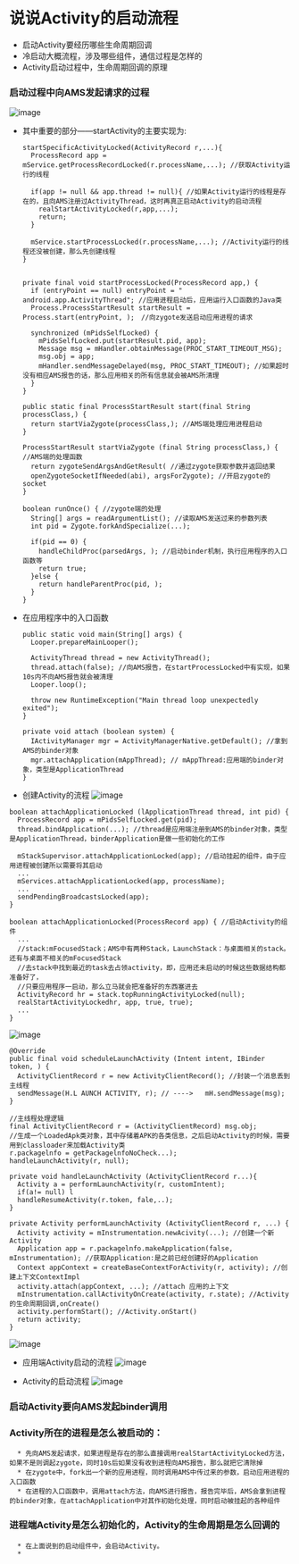 # 说说Activity的启动流程
* 启动Activity要经历哪些生命周期回调
* 冷启动大概流程，涉及哪些组件，通信过程是怎样的
* Activity启动过程中，生命周期回调的原理

### 启动过程中向AMS发起请求的过程
![image](https://github.com/SilenceWeak/Framework/blob/main/Pic/startActivity.jpg)
* 其中重要的部分——startActivity的主要实现为:
  ```
  startSpecificActivityLocked(ActivityRecord r,...){
    ProcessRecord app = mService.getProcessRecordLocked(r.processName,...); //获取Activity运行的线程
    
    if(app != null && app.thread != null){ //如果Activity运行的线程是存在的，且向AMS注册过ActivityThread，这时再真正启动Activity的启动流程
      realStartActivityLocked(r,app,...);
      return;
    }
    
    mService.startProcessLocked(r.processName,...); //Activity运行的线程还没被创建，那么先创建线程
  }
  

  private final void startProcessLocked(ProcessRecord app,) {
    if (entryPoint == null) entryPoint = " android.app.ActivityThread"; //应用进程启动后，应用运行入口函数的Java类
    Process.ProcessStartResult startResult = Process.start(entryPoint, );　//向zygote发送启动应用进程的请求

    synchronized (mPidsSelfLocked) {
      mPidsSelfLocked.put(startResult.pid, app);
      Message msg = mHandler.obtainMessage(PROC_START_TIMEOUT_MSG);
      msg.obj = app;
      mHandler.sendMessageDelayed(msg, PROC_START_TIMEOUT); //如果超时没有相应AMS报告的话，那么应用相关的所有信息就会被AMS所清理
    }
  }

  public static final ProcessStartResult start(final String processClass,) {
    return startViaZygote(processClass,); //AMS端处理应用进程启动
  }
  
  ProcessStartResult startViaZygote (final String processClass,) { //AMS端的处理函数
    return zygoteSendArgsAndGetResult( //通过zygote获取参数并返回结果
    openZygoteSocketIfNeeded(abi), argsForZygote); //开启zygote的socket
  }

  boolean runOnce() { //zygote端的处理
    String[] args = readArgumentList(); //读取AMS发送过来的参数列表
    int pid = Zygote.forkAndSpecialize(...);

    if(pid == 0) {
      handleChildProc(parsedArgs, ); //启动binder机制，执行应用程序的入口函数等
      return true;
    }else {
      return handleParentProc(pid, );
    } 
  }
  ```
* 在应用程序中的入口函数
  ```
  public static void main(String[] args) {
    Looper.prepareMainLooper();
    
    ActivityThread thread = new ActivityThread();
    thread.attach(false); //向AMS报告，在startProcessLocked中有实现，如果10s内不向AMS报告就会被清理
    Looper.loop();
    
    throw new RuntimeException("Main thread loop unexpectedly exited");
  }
  
  private void attach (boolean system) {
    IActivityManager mgr = ActivityManagerNative.getDefault(); //拿到AMS的binder对象
    mgr.attachApplication(mAppThread); // mAppThread:应用端的binder对象，类型是ApplicationThread
  }
  ```
* 创建Activity的流程
![image](https://github.com/SilenceWeak/Framework/blob/main/Pic/ProcessOfCreateActivity.jpg)
```
boolean attachApplicationLocked (lApplicationThread thread, int pid) {
  ProcessRecord app = mPidsSelfLocked.get(pid);
  thread.bindApplication(...); //thread是应用端注册到AMS的binder对象，类型是ApplicationThread，binderApplication是做一些初始化的工作
  
  mStackSupervisor.attachApplicationLocked(app); //启动挂起的组件，由于应用进程被创建所以需要将其启动
  ...
  mServices.attachApplicationLocked(app, processName);
  ...
  sendPendingBroadcastsLocked(app);
}

boolean attachApplicationLocked(ProcessRecord app) { //启动Activity的组件
  ...
  //stack:mFocusedStack；AMS中有两种Stack，LaunchStack：与桌面相关的stack。还有与桌面不相关的mFocusedStack
  //去stack中找到最近的task去占领activity，即，应用还未启动的时候这些数据结构都准备好了，
  //只要应用程序一启动，那么立马就会把准备好的东西塞进去
  ActivityRecord hr = stack.topRunningActivityLocked(null);
  realStartActivityLockedhr, app, true, true);
  ...
}
```
![image](https://github.com/SilenceWeak/Framework/blob/main/Pic/RealStartActivityLocked.jpg)
```
@Override 
public final void scheduleLaunchActivity (Intent intent, IBinder token, ) {
  ActivityClientRecord r = new ActivityClientRecord(); //封装一个消息丢到主线程
  sendMessage(H.L AUNCH ACTIVITY, r); // ---->   mH.sendMessage(msg);
}

//主线程处理逻辑
final ActivityClientRecord r = (ActivityClientRecord) msg.obj;
//生成一个LoadedApk类对象，其中存储着APK的各类信息，之后启动Activity的时候，需要用到classloader来加载Activity类
r.packagelnfo = getPackagelnfoNoCheck...); 
handleLaunchActivity(r, null);

private void handleLaunchActivity (ActivityClientRecord r...){
  Activity a = performLaunchActivity(r, customIntent);
  if(a!= null) l
  handleResumeActivity(r.token, fale,..);
}

private Activity performLaunchActivity (ActivityClientRecord r, ...) {
  Activity activity = mInstrumentation.newAcivity(...); //创建一个新Activity
  Application app = r.packagelnfo.makeApplication(false, mInstrumentation); //获取Application:是之前已经创建好的Application
  Context appContext = createBaseContextForActivity(r, activity); //创建上下文ContextImpl
  activity.attach(appContext, ...); //attach 应用的上下文
  mInstrumentation.callActivityOnCreate(activity, r.state); //Activity的生命周期回调,onCreate()
  activity.performStart(); //Activity.onStart()
  return activity;
}
```
![image](https://github.com/SilenceWeak/Framework/blob/main/Pic/HandleOnResume.jpg)

* 应用端Activity启动的流程
![image](https://github.com/SilenceWeak/Framework/blob/main/Pic/应用端Activity启动的流程.jpg)

* Activity的启动流程
![image](https://github.com/SilenceWeak/Framework/blob/main/Pic/Activity的启动流程.jpg)

###  启动Activity要向AMS发起binder调用
###  Activity所在的进程是怎么被启动的：
      * 先向AMS发起请求，如果进程是存在的那么直接调用realStartActivityLocked方法，如果不是则调起zygote，同时10s后如果没有收到进程向AMS报告，那么就把它清除掉
      * 在zygote中，fork出一个新的应用进程，同时调用AMS中传过来的参数，启动应用进程的入口函数
      * 在进程的入口函数中，调用attach方法，向AMS进行报告，报告完毕后，AMS会拿到进程的binder对象，在attachApplication中对其作初始化处理，同时启动被挂起的各种组件
###  进程端Activity是怎么初始化的，Activity的生命周期是怎么回调的
      * 在上面说到的启动组件中，会启动Activity。
      * 
